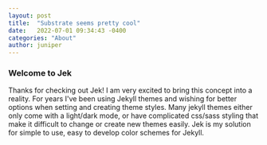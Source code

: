 ```yaml
---
layout: post
title:  "Substrate seems pretty cool"
date:   2022-07-01 09:34:43 -0400
categories: "About"
author: juniper
---  
```



### Welcome to Jek

Thanks for checking out Jek! I am very excited to bring this concept into a reality. For years I've been using Jekyll themes and wishing for better options when setting and creating theme styles. Many jekyll themes either only come with a light/dark mode, or have complicated css/sass styling that make it difficult to change or create new themes easily. Jek is my solution for simple to use, easy to develop color schemes for Jekyll.

